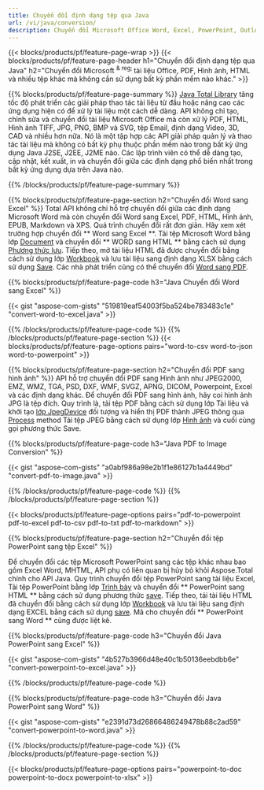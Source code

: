 ```yaml
---
title: Chuyển đổi định dạng tệp qua Java 
url: /vi/java/conversion/
description: Chuyển đổi Microsoft Office Word, Excel, PowerPoint, Outlook, PDF, HTML, Hình ảnh 3D, Sơ đồ, Định dạng Video và các định dạng khác chỉ với vài dòng mã Java.
---
```


{{< blocks/products/pf/feature-page-wrap >}}
{{< blocks/products/pf/feature-page-header h1="Chuyển đổi định dạng tệp qua Java" h2="Chuyển đổi Microsoft <sup> & reg; </sup> tài liệu Office, PDF, Hình ảnh, HTML và nhiều tệp khác mà không cần sử dụng bất kỳ phần mềm nào khác." >}}

{{% blocks/products/pf/feature-page-summary %}}
[Java Total Library](https://products.aspose.com/total/java/) tăng tốc độ phát triển các giải pháp thao tác tài liệu từ đầu hoặc nâng cao các ứng dụng hiện có để xử lý tài liệu một cách dễ dàng. API không chỉ tạo, chỉnh sửa và chuyển đổi tài liệu Microsoft Office mà còn xử lý PDF, HTML, Hình ảnh TIFF, JPG, PNG, BMP và SVG, tệp Email, định dạng Video, 3D, CAD và nhiều hơn nữa. Nó là một tập hợp các API giải pháp quản lý và thao tác tài liệu mà không có bất kỳ phụ thuộc phần mềm nào trong bất kỳ ứng dụng Java J2SE, J2EE, J2ME nào. Các lập trình viên có thể dễ dàng tạo, cập nhật, kết xuất, in và chuyển đổi giữa các định dạng phổ biến nhất trong bất kỳ ứng dụng dựa trên Java nào.

{{% /blocks/products/pf/feature-page-summary  %}}

{{% blocks/products/pf/feature-page-section  h2="Chuyển đổi Word sang Excel" %}}
Total API không chỉ hỗ trợ chuyển đổi giữa các định dạng Microsoft Word mà còn chuyển đổi Word sang Excel, PDF, HTML, Hình ảnh, EPUB, Markdown và XPS. Quá trình chuyển đổi rất đơn giản. Hãy xem xét trường hợp chuyển đổi ** Word sang Excel **. Tải tệp Microsoft Word bằng lớp [Document](https://apireference.aspose.com/words/java/com.aspose.words/Document) và chuyển đổi ** WORD sang HTML ** bằng cách sử dụng [Phương thức lưu](https://apireference.aspose.com/words/java/com.aspose.words/Document#save(java.lang.String,com.aspose.words.SaveOptions)). Tiếp theo, mở tài liệu HTML đã được chuyển đổi bằng cách sử dụng lớp [Workbook](https://apireference.aspose.com/cells/java/com.aspose.cells/Workbook) và lưu tài liệu sang định dạng XLSX bằng cách sử dụng [Save](https://apireference.aspose.com/cells/java/com.aspose.cells/workbook#save(java.lang.String,%20com.aspose.cells.SaveOptions)).
 Các nhà phát triển cũng có thể chuyển đổi [Word sang PDF](https://products.aspose.com/words/java/conversion/word-to-pdf/).


{{% blocks/products/pf/feature-page-code h3="Java Chuyển đổi Word sang Excel" %}}

{{< gist "aspose-com-gists" "519819eaf54003f5ba524be783483c1e" "convert-word-to-excel.java" >}}

{{% /blocks/products/pf/feature-page-code  %}}
{{% /blocks/products/pf/feature-page-section %}}
{{< blocks/products/pf/feature-page-options pairs="word-to-csv word-to-json word-to-powerpoint" >}}


{{% blocks/products/pf/feature-page-section  h2="Chuyển đổi PDF sang hình ảnh" %}}
API hỗ trợ chuyển đổi PDF sang Hình ảnh như JPEG2000, EMZ, WMZ, TGA, PSD, DXF, WMF, SVGZ, APNG, DICOM, Powerpoint, Excel và các định dạng khác. Để chuyển đổi PDF sang hình ảnh, hãy coi hình ảnh JPG là tệp đích. Quy trình là, tải tệp PDF bằng cách sử dụng lớp Tài liệu và khởi tạo [lớp JpegDevice](https://apireference.aspose.com/pdf/java/aspose.pdf.devices/jpegdevice) đối tượng và hiển thị PDF thành JPEG thông qua [Process](https://apireference.aspose.com/pdf/java/aspose.pdf.devices.pagedevice/process/methods/1) method
Tải tệp JPEG bằng cách sử dụng lớp [Hình ảnh](https://apireference.aspose.com/imaging/java/aspose.imaging/image) và cuối cùng gọi phương thức Save.

{{% blocks/products/pf/feature-page-code h3="Java PDF to Image Conversion" %}}

{{< gist "aspose-com-gists" "a0abf986a98e2b1f1e86127b1a4449bd" "convert-pdf-to-image.java" >}}


{{% /blocks/products/pf/feature-page-code  %}}
{{% /blocks/products/pf/feature-page-section %}}

{{< blocks/products/pf/feature-page-options pairs="pdf-to-powerpoint pdf-to-excel pdf-to-csv pdf-to-txt pdf-to-markdown" >}}

{{% blocks/products/pf/feature-page-section  h2="Chuyển đổi tệp PowerPoint sang tệp Excel" %}}

Để chuyển đổi các tệp Microsoft PowerPoint sang các tệp khác nhau bao gồm Excel Word, MHTML, API phụ có liên quan bị hủy bỏ khỏi Aspose.Total chính cho API Java. Quy trình chuyển đổi tệp PowerPoint sang tài liệu Excel, Tải tệp PowerPoint bằng lớp [Trình bày](https://apireference.aspose.com/slides/java/com.aspose.slides/Presentation) và chuyển đổi ** PowerPoint sang HTML ** bằng cách sử dụng phương thức [save](https://apireference.aspose.com/slides/java/com.aspose.slides/Presentation#save-java.lang.String-int-com.aspose.slides.ISaveOptions-). Tiếp theo, tải tài liệu HTML đã chuyển đổi bằng cách sử dụng lớp [Workbook](https://apireference.aspose.com/cells/java/com.aspose.cells/Workbook) và lưu tài liệu sang định dạng EXCEL bằng cách sử dụng [save](https://apireference.aspose.com/cells/java/com.aspose.cells/workbook#save(java.lang.String,%20com.aspose.cells.SaveOptions)). Mã cho chuyển đổi ** PowerPoint sang Word ** cũng được liệt kê.

{{% blocks/products/pf/feature-page-code h3="Chuyển đổi Java PowerPoint sang Excel" %}}

{{< gist "aspose-com-gists" "4b527b3966d48e40c1b50136eebdbb6e" "convert-powerpoint-to-excel.java" >}}

{{% /blocks/products/pf/feature-page-code %}}

{{% blocks/products/pf/feature-page-code h3="Chuyển đổi Java PowerPoint sang Word" %}}

{{< gist "aspose-com-gists" "e2391d73d26866486249478b88c2ad59" "convert-powerpoint-to-word.java" >}}

{{% /blocks/products/pf/feature-page-code %}}
{{% /blocks/products/pf/feature-page-section %}}

{{< blocks/products/pf/feature-page-options pairs="powerpoint-to-doc powerpoint-to-docx powerpoint-to-xlsx" >}}